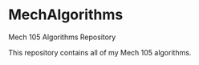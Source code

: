 # MechAlgorithms

Mech 105 Algorithms Repository

This repository contains all of my Mech 105 algorithms.
